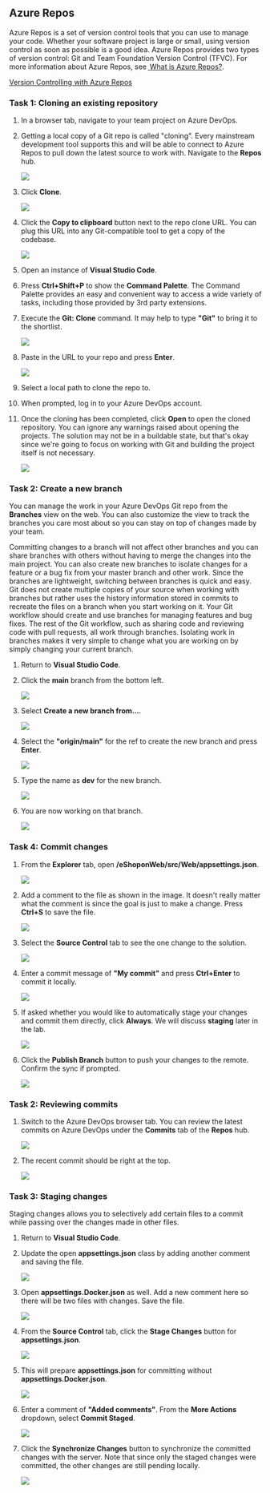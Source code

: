 ## Azure Repos

Azure Repos is a set of version control tools that you can use to manage your code. Whether your software project is large or small, using version control as soon as possible is a good idea. Azure Repos provides two types of version control: Git and Team Foundation Version Control (TFVC). For more information about Azure Repos, see <a href ="https://learn.microsoft.com/azure/devops/repos/get-started/what-is-repos?view=azure-devops"> <u>What is Azure Repos?</u></a>. 

<a href="https://www.azuredevopslabs.com/labs/azuredevops/git/"><u>Version Controlling with Azure Repos</u></a>

### Task 1: Cloning an existing repository ###

1. In a browser tab, navigate to your team project on Azure DevOps.

1. Getting a local copy of a Git repo is called "cloning". Every mainstream development tool supports this and will be able to connect to Azure Repos to pull down the latest source to work with. Navigate to the **Repos** hub.

    ![](images/repos/000.png)

1. Click **Clone**.

    ![](images/repos/001.png)

1. Click the **Copy to clipboard** button next to the repo clone URL. You can plug this URL into any Git-compatible tool to get a copy of the codebase.

    ![](images/repos/002.png)

1. Open an instance of **Visual Studio Code**.

1. Press **Ctrl+Shift+P** to show the **Command Palette**. The Command Palette provides an easy and convenient way to access a wide variety of tasks, including those provided by 3rd party extensions.

1. Execute the **Git: Clone** command. It may help to type **"Git"** to bring it to the shortlist.

    ![](images/repos/003.png)

1. Paste in the URL to your repo and press **Enter**.

    ![](images/repos/004.png)

1. Select a local path to clone the repo to.

1. When prompted, log in to your Azure DevOps account.

1. Once the cloning has been completed, click **Open** to open the cloned repository. You can ignore any warnings raised about opening the projects. The solution may not be in a buildable state, but that's okay since we're going to focus on working with Git and building the project itself is not necessary.

    ![](images/repos/005_new.png)

### Task 2: Create a new branch

You can manage the work in your Azure DevOps Git repo from the **Branches** view on the web. You can also customize the view to track the branches you care most about so you can stay on top of changes made by your team.

Committing changes to a branch will not affect other branches and you can share branches with others without having to merge the changes into the main project. You can also create new branches to isolate changes for a feature or a bug fix from your master branch and other work. Since the branches are lightweight, switching between branches is quick and easy. Git does not create multiple copies of your source when working with branches but rather uses the history information stored in commits to recreate the files on a branch when you start working on it. Your Git workflow should create and use branches for managing features and bug fixes. The rest of the Git workflow, such as sharing code and reviewing code with pull requests, all work through branches. Isolating work in branches makes it very simple to change what you are working on by simply changing your current branch.

<a name="Ex5Task1"></a>

1. Return to **Visual Studio Code**.

1. Click the **main** branch from the bottom left.

    ![](images/repos/034.png)

1. Select **Create a new branch from...**.

    ![](images/repos/035.png)

1. Select the **"origin/main"** for the ref to create the new branch and press **Enter**.

    ![](images/repos/036.png)

1. Type the name as **dev** for the new branch.

    ![](images/repos/037.png)

1. You are now working on that branch.

    ![](images/repos/038.png)

<a name="Ex5Task2"></a>


### Task 4: Commit changes

1. From the **Explorer** tab, open **/eShoponWeb/src/Web/appsettings.json**.

    ![](images/repos/012.png)

1. Add a comment to the file as shown in the image. It doesn't really matter what the comment is since the goal is just to make a change. Press **Ctrl+S** to save the file.

    ![](images/repos/013.png)

1. Select the **Source Control** tab to see the one change to the solution.

    ![](images/repos/014.png)

1. Enter a commit message of **"My commit"** and press **Ctrl+Enter** to commit it locally.

    ![](images/repos/015.png)

1. If asked whether you would like to automatically stage your changes and commit them directly, click **Always**. We will discuss **staging** later in the lab.

    ![](images/repos/016.png)

1. Click the **Publish Branch** button to push your changes to the remote. Confirm the sync if prompted.

    ![](images/repos/017.png)

<a name="Ex3Task2"></a>
### Task 2: Reviewing commits ###

1. Switch to the Azure DevOps browser tab. You can review the latest commits on Azure DevOps under the **Commits** tab of the **Repos** hub.

    ![](images/repos/018.png)

1. The recent commit should be right at the top.

    ![](images/repos/019.png)

<a name="Ex3Task3"></a>
### Task 3: Staging changes ###

Staging changes allows you to selectively add certain files to a commit while passing over the changes made in other files.

1. Return to **Visual Studio Code**.

1. Update the open **appsettings.json** class by adding another comment and saving the file.

    ![](images/repos/020.png)

1. Open **appsettings.Docker.json** as well. Add a new comment here so there will be two files with changes. Save the file.

    ![](images/repos/021.png)


1. From the **Source Control** tab, click the **Stage Changes** button for **appsettings.json**.

    ![](images/repos/023.png)

1. This will prepare **appsettings.json** for committing without **appsettings.Docker.json**.

    ![](images/repos/024.png)

1. Enter a comment of **"Added comments"**. From the **More Actions** dropdown, select **Commit Staged**.

    ![](images/repos/025_new.png)

1. Click the **Synchronize Changes** button to synchronize the committed changes with the server. Note that since only the staged changes were committed, the other changes are still pending locally.

    ![](images/repos/026.png)

<a name="Exercise4"></a>
